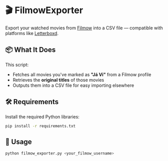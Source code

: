 # 🎬 FilmowExporter

Export your watched movies from [Filmow](https://filmow.com) into a CSV file — compatible with platforms like [Letterboxd](https://letterboxd.com).

## 📦 What It Does

This script:
- Fetches all movies you've marked as **"Já Vi"** from a Filmow profile
- Retrieves the **original titles** of those movies
- Outputs them into a CSV file for easy importing elsewhere

## 🛠 Requirements

Install the required Python libraries:

```bash
pip install -r requirements.txt
```

## 🚀 Usage
```bash
python filmow_exporter.py <your_filmow_username>
```

